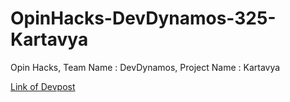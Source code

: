 # OpinHacks-DevDynamos-325-Kartavya
Opin Hacks, Team Name : DevDynamos, Project Name : Kartavya

[Link of Devpost](https://devpost.com/software/kartavya)
